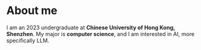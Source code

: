 # About me
I am an 2023 undergraduate at **Chinese University of Hong Kong, Shenzhen**. My major is **computer science**, and I am interested in AI, more specifically LLM.

